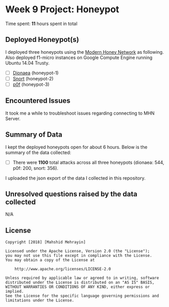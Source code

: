 # Week 9 Project: Honeypot

Time spent: **11** hours spent in total

## Deployed Honeypot(s) 

I deployed three honeypots using the [Modern Honey Network](https://github.com/threatstream/mhn#honeypot) as following. Also deployed f1-micro instances on Google Compute Engine running Ubuntu 14.04 Trusty.

   - [ ] [Dionaea](https://github.com/rep/dionaea) (honeypot-1)
   - [ ] [Snort](https://github.com/threatstream/mhn/wiki/Snort-Sensor) (honeypot-2)
   - [ ] [p0f](https://github.com/threatstream/mhn/wiki/p0f-Sensor) (honeypot-3)

## Encountered Issues

It took me a while to troubleshoot issues regarding connecting to MHN Server.

## Summary of Data

I kept the deployed honeypots open for about 6 hours. Below is the summary of the data collected:

  - [ ] There were **1100** total attacks across all three honeypots (dionaea: 544, p0f: 200, snort: 356).

 I uploaded the json export of the data I collected in this repository.

## Unresolved questions raised by the data collected
N/A














## License

    Copyright [2018] [Mahshid Mehrayin]

    Licensed under the Apache License, Version 2.0 (the "License");
    you may not use this file except in compliance with the License.
    You may obtain a copy of the License at

        http://www.apache.org/licenses/LICENSE-2.0

    Unless required by applicable law or agreed to in writing, software
    distributed under the License is distributed on an "AS IS" BASIS,
    WITHOUT WARRANTIES OR CONDITIONS OF ANY KIND, either express or implied.
    See the License for the specific language governing permissions and
    limitations under the License.

